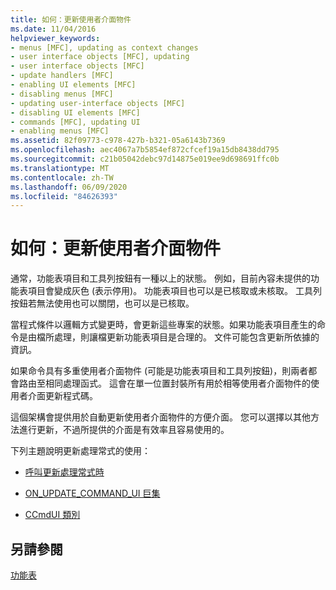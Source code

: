```yaml
---
title: 如何：更新使用者介面物件
ms.date: 11/04/2016
helpviewer_keywords:
- menus [MFC], updating as context changes
- user interface objects [MFC], updating
- user interface objects [MFC]
- update handlers [MFC]
- enabling UI elements [MFC]
- disabling menus [MFC]
- updating user-interface objects [MFC]
- disabling UI elements [MFC]
- commands [MFC], updating UI
- enabling menus [MFC]
ms.assetid: 82f09773-c978-427b-b321-05a6143b7369
ms.openlocfilehash: aec4067a7b5854ef872cfcef19a15db8438dd795
ms.sourcegitcommit: c21b05042debc97d14875e019ee9d698691ffc0b
ms.translationtype: MT
ms.contentlocale: zh-TW
ms.lasthandoff: 06/09/2020
ms.locfileid: "84626393"
---
```

# <a name="how-to-update-user-interface-objects"></a>如何：更新使用者介面物件

通常，功能表項目和工具列按鈕有一種以上的狀態。 例如，目前內容未提供的功能表項目會變成灰色 (表示停用)。 功能表項目也可以是已核取或未核取。 工具列按鈕若無法使用也可以關閉，也可以是已核取。

當程式條件以邏輯方式變更時，會更新這些專案的狀態。如果功能表項目產生的命令是由檔所處理，則讓檔更新功能表項目是合理的。 文件可能包含更新所依據的資訊。

如果命令具有多重使用者介面物件 (可能是功能表項目和工具列按鈕)，則兩者都會路由至相同處理函式。 這會在單一位置封裝所有用於相等使用者介面物件的使用者介面更新程式碼。

這個架構會提供用於自動更新使用者介面物件的方便介面。 您可以選擇以其他方法進行更新，不過所提供的介面是有效率且容易使用的。

下列主題說明更新處理常式的使用：

- [呼叫更新處理常式時](when-update-handlers-are-called.md)

- [ON_UPDATE_COMMAND_UI 巨集](on-update-command-ui-macro.md)

- [CCmdUI 類別](the-ccmdui-class.md)

## <a name="see-also"></a>另請參閱

[功能表](menus-mfc.md)
